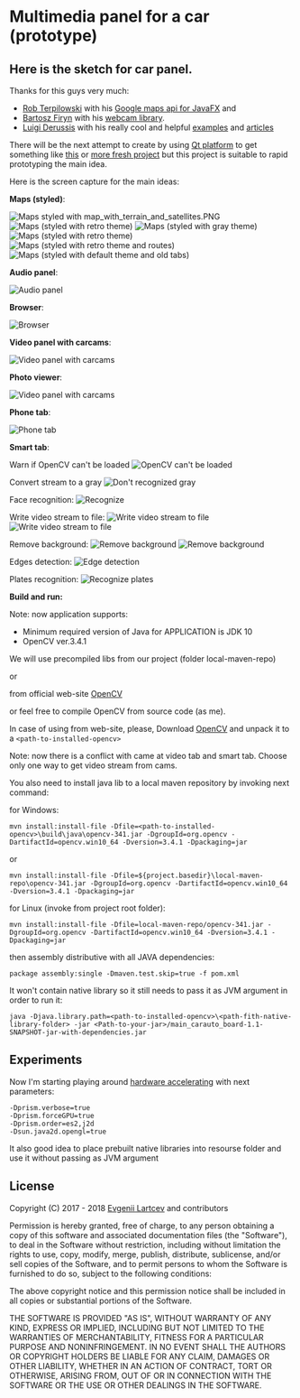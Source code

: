 # Multimedia panel for a car (prototype)
## Here is the sketch for car panel. 

Thanks for this guys very much:
- [Rob Terpilowski](https://github.com/rterp) with his [Google maps api for JavaFX](https://github.com/rterp/GMapsFX) and
- [Bartosz Firyn](https://github.com/sarxos) with his [webcam library](https://github.com/sarxos/webcam-capture).
- [Luigi Derussis](https://github.com/luigidr) with his really cool and helpful [examples](https://github.com/opencv-java/getting-started) and [articles](http://opencv-java-tutorials.readthedocs.io/en/latest/03-first-javafx-application-with-opencv.html)


There will be the next attempt to create by using [Qt platform](https://www.qt.io/) to get something like [this](https://github.com/Evegen55/opencv_widget) or [more fresh project](https://github.com/Evegen55/automotive-sketch-qt) but this project is suitable to rapid prototyping the main idea.

Here is the screen capture for the main ideas:

**Maps (styled)**:

![**Maps styled with map_with_terrain_and_satellites.PNG**](https://raw.githubusercontent.com/Evegen55/main_carauto_board/master/src/test/resources/for_readme/1_map_with_terrain_and_satellites.PNG)
![**Maps (styled with retro theme)**](https://raw.githubusercontent.com/Evegen55/main_carauto_board/master/src/test/resources/for_readme/2_map_retro_no_routes.PNG)
![**Maps (styled with gray theme)**](https://raw.githubusercontent.com/Evegen55/main_carauto_board/master/src/test/resources/for_readme/3_map_gray_no_routes.PNG)
![**Maps (styled with retro theme)**](https://raw.githubusercontent.com/Evegen55/main_carauto_board/master/src/test/resources/for_readme/4_map_retro_query_route.PNG)
![**Maps (styled with retro theme and routes)**](https://raw.githubusercontent.com/Evegen55/main_carauto_board/master/src/test/resources/for_readme/5_map_retro_query_route_done.PNG)
![**Maps (styled with default theme and old tabs)**](https://raw.githubusercontent.com/Evegen55/main_carauto_board/master/src/test/resources/for_readme/6_map_default_old_tabs.PNG)

**Audio panel**:

![**Audio panel**](https://raw.githubusercontent.com/Evegen55/main_carauto_board/master/src/test/resources/for_readme/7_music.PNG)

**Browser**:

![**Browser**](https://raw.githubusercontent.com/Evegen55/main_carauto_board/master/src/test/resources/for_readme/8_browser.PNG)

**Video panel with carcams**:

![**Video panel with carcams**](https://raw.githubusercontent.com/Evegen55/main_carauto_board/master/src/test/resources/for_readme/9_0_video_and_cams.PNG)

**Photo viewer**:

![**Video panel with carcams**](https://raw.githubusercontent.com/Evegen55/main_carauto_board/master/src/test/resources/for_readme/9_1_photoviewer.PNG)

**Phone tab**:

![**Phone tab**](https://raw.githubusercontent.com/Evegen55/main_carauto_board/master/src/test/resources/for_readme/10_phone.PNG)

**Smart tab**:

Warn if OpenCV can't be loaded
![**OpenCV can't be loaded**](https://raw.githubusercontent.com/Evegen55/main_carauto_board/master/src/test/resources/for_readme/11_warning_opencv.PNG)

Convert stream to a gray
![**Don't recognized gray**](https://raw.githubusercontent.com/Evegen55/main_carauto_board/master/src/test/resources/for_readme/smart_1_convert_to_gray.PNG)

Face recognition:
![**Recognize**](https://raw.githubusercontent.com/Evegen55/main_carauto_board/master/src/test/resources/for_readme/smart_2_face_recognition.PNG)

Write video stream to file:
![**Write video stream to file**](https://raw.githubusercontent.com/Evegen55/main_carauto_board/master/src/test/resources/for_readme/smart_3_writing_video.PNG)
![**Write video stream to file**](https://raw.githubusercontent.com/Evegen55/main_carauto_board/master/src/test/resources/for_readme/smart_4_writing_video.PNG)

Remove background:
![**Remove background**](https://raw.githubusercontent.com/Evegen55/main_carauto_board/master/src/test/resources/for_readme/smart_5_background_rem.PNG)
![**Remove background**](https://raw.githubusercontent.com/Evegen55/main_carauto_board/master/src/test/resources/for_readme/smart_6_background_rem_invert.PNG)

Edges detection:
![**Edge detection**](https://raw.githubusercontent.com/Evegen55/main_carauto_board/master/src/test/resources/for_readme/smart_7_edges.PNG)

Plates recognition:
![**Recognize plates**](https://raw.githubusercontent.com/Evegen55/main_carauto_board/master/src/test/resources/for_readme/smart_8_opencv_recognize_plates.PNG)


**Build and run:**

Note: now application supports:

- Minimum required version of Java for APPLICATION is JDK 10
- OpenCV ver.3.4.1

We will use precompiled libs from our project (folder local-maven-repo)

or

from official web-site [OpenCV](https://opencv.org/releases.html)

or feel free to compile OpenCV from source code (as me).

In case of using from web-site, please, Download [OpenCV](https://opencv.org/releases.html) and unpack it to a `<path-to-installed-opencv>`

Note: now there is a conflict with came at video tab and smart tab. Choose only one way to get video stream from cams.

You also need to install java lib to a local maven repository by invoking next command:

for Windows:

`mvn install:install-file -Dfile=<path-to-installed-opencv>\build\java\opencv-341.jar -DgroupId=org.opencv -DartifactId=opencv.win10_64 -Dversion=3.4.1 -Dpackaging=jar`

or

`mvn install:install-file -Dfile=${project.basedir}\local-maven-repo\opencv-341.jar -DgroupId=org.opencv -DartifactId=opencv.win10_64 -Dversion=3.4.1 -Dpackaging=jar`

for Linux (invoke from project root folder):

`mvn install:install-file -Dfile=local-maven-repo/opencv-341.jar -DgroupId=org.opencv -DartifactId=opencv.win10_64 -Dversion=3.4.1 -Dpackaging=jar`

then assembly distributive with all JAVA dependencies:

`package assembly:single -Dmaven.test.skip=true -f pom.xml`

It won't contain native library so it still needs to pass it as JVM argument in order to run it:

`java -Djava.library.path=<path-to-installed-opencv>\<path-fith-native-library-folder> -jar <Path-to-your-jar>/main_carauto_board-1.1-SNAPSHOT-jar-with-dependencies.jar`

## Experiments

Now I'm starting playing around [hardware accelerating](https://youtu.be/ESrkDUqSf84) with next parameters:

    -Dprism.verbose=true    
    -Dprism.forceGPU=true
    -Dprism.order=es2,j2d
    -Dsun.java2d.opengl=true

It also good idea to place prebuilt native libraries into resourse folder and use it without passing as JVM argument

## License

Copyright (C) 2017 - 2018 [Evgenii Lartcev](https://github.com/Evegen55/) and contributors

Permission is hereby granted, free of charge, to any person obtaining a copy of this software and associated documentation files (the "Software"), to deal in the Software without restriction, including without limitation the rights to use, copy, modify, merge, publish, distribute, sublicense, and/or sell copies of the Software, and to permit persons to whom the Software is furnished to do so, subject to the following conditions:

The above copyright notice and this permission notice shall be included in all copies or substantial portions of the Software.

THE SOFTWARE IS PROVIDED "AS IS", WITHOUT WARRANTY OF ANY KIND, EXPRESS OR IMPLIED, INCLUDING BUT NOT LIMITED TO THE WARRANTIES OF MERCHANTABILITY, FITNESS FOR A PARTICULAR PURPOSE AND NONINFRINGEMENT. IN NO EVENT SHALL THE AUTHORS OR COPYRIGHT HOLDERS BE LIABLE FOR ANY CLAIM, DAMAGES OR OTHER LIABILITY, WHETHER IN AN ACTION OF CONTRACT, TORT OR OTHERWISE, ARISING FROM, OUT OF OR IN CONNECTION WITH THE SOFTWARE OR THE USE OR OTHER DEALINGS IN THE SOFTWARE.
